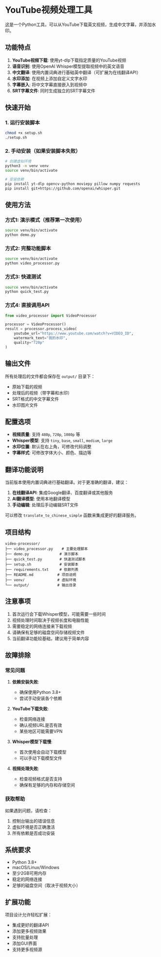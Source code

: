# YouTube视频处理工具

这是一个Python工具，可以从YouTube下载英文视频，生成中文字幕，并添加水印。

## 功能特点

1. **YouTube视频下载**: 使用yt-dlp下载指定质量的YouTube视频
2. **语音识别**: 使用OpenAI Whisper模型提取视频中的英文语音
3. **中文翻译**: 使用内置词典进行基础英中翻译（可扩展为在线翻译API）
4. **水印添加**: 在视频上添加自定义文字水印
5. **字幕嵌入**: 将中文字幕直接嵌入到视频中
6. **SRT字幕文件**: 同时生成独立的SRT字幕文件

## 快速开始

### 1. 运行安装脚本
```bash
chmod +x setup.sh
./setup.sh
```

### 2. 手动安装（如果安装脚本失败）
```bash
# 创建虚拟环境
python3 -m venv venv
source venv/bin/activate

# 安装依赖
pip install yt-dlp opencv-python moviepy pillow numpy requests
pip install git+https://github.com/openai/whisper.git
```

## 使用方法

### 方式1: 演示模式（推荐第一次使用）
```bash
source venv/bin/activate
python demo.py
```

### 方式2: 完整功能脚本
```bash
source venv/bin/activate
python video_processor.py
```

### 方式3: 快速测试
```bash
source venv/bin/activate
python quick_test.py
```

### 方式4: 直接调用API
```python
from video_processor import VideoProcessor

processor = VideoProcessor()
result = processor.process_video(
    youtube_url="https://www.youtube.com/watch?v=VIDEO_ID",
    watermark_text="我的水印",
    quality="720p"
)
```

## 输出文件

所有处理后的文件都会保存在 `output/` 目录下：
- 原始下载的视频
- 处理后的视频（带字幕和水印）
- SRT格式的中文字幕文件
- 水印图片文件

## 配置选项

- **视频质量**: 支持 `480p`, `720p`, `1080p` 等
- **Whisper模型**: 支持 `tiny`, `base`, `small`, `medium`, `large`
- **水印位置**: 默认在右上角，可修改代码调整
- **字幕样式**: 可修改字体大小、颜色、描边等

## 翻译功能说明

当前版本使用内置词典进行基础翻译。对于更准确的翻译，建议：

1. **在线翻译API**: 集成Google翻译、百度翻译或其他服务
2. **AI翻译模型**: 使用本地翻译模型
3. **手动编辑**: 处理后手动编辑SRT文件

可以修改 `translate_to_chinese_simple` 函数来集成更好的翻译服务。

## 项目结构

```
video-processor/
├── video_processor.py    # 主要处理脚本
├── demo.py              # 演示脚本
├── quick_test.py        # 快速测试脚本
├── setup.sh             # 安装脚本
├── requirements.txt     # 依赖列表
├── README.md           # 项目说明
├── venv/               # 虚拟环境
└── output/             # 输出目录
```

## 注意事项

1. 首次运行会下载Whisper模型，可能需要一些时间
2. 视频处理时间取决于视频长度和电脑性能
3. 需要稳定的网络连接来下载视频
4. 请确保有足够的磁盘空间存储视频文件
5. 当前翻译功能较基础，建议用于简单内容

## 故障排除

### 常见问题

1. **依赖安装失败**: 
   - 确保使用Python 3.8+
   - 尝试手动安装各个依赖

2. **YouTube下载失败**:
   - 检查网络连接
   - 确认视频URL是否有效
   - 某些地区可能需要VPN

3. **Whisper模型下载慢**:
   - 首次使用会自动下载模型
   - 可以手动下载模型文件

4. **视频处理失败**:
   - 检查视频格式是否支持
   - 确保有足够的内存和存储空间

### 获取帮助

如果遇到问题，请检查：
1. 控制台输出的错误信息
2. 虚拟环境是否正确激活
3. 所有依赖是否成功安装

## 系统要求

- Python 3.8+
- macOS/Linux/Windows
- 至少2GB可用内存
- 稳定的网络连接
- 足够的磁盘空间（取决于视频大小）

## 扩展功能

项目设计允许轻松扩展：
- 集成更好的翻译API
- 添加更多视频效果
- 支持批量处理
- 添加GUI界面
- 支持更多视频源 